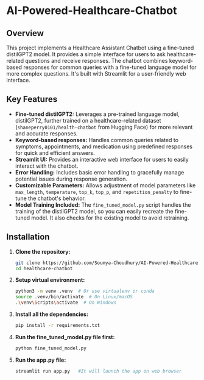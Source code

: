 # AI-Powered-Healthcare-Chatbot
## Overview

This project implements a Healthcare Assistant Chatbot using a fine-tuned distilGPT2 model. It provides a simple interface for users to ask healthcare-related questions and receive responses. The chatbot combines keyword-based responses for common queries with a fine-tuned language model for more complex questions. It's built with Streamlit for a user-friendly web interface.

## Key Features

* **Fine-tuned distilGPT2:** Leverages a pre-trained language model, distilGPT2, further trained on a healthcare-related dataset (`shaneperry0101/health-chatbot` from Hugging Face) for more relevant and accurate responses.
* **Keyword-based responses:** Handles common queries related to symptoms, appointments, and medication using predefined responses for quick and efficient answers.
* **Streamlit UI:** Provides an interactive web interface for users to easily interact with the chatbot.
* **Error Handling:** Includes basic error handling to gracefully manage potential issues during response generation.
* **Customizable Parameters:** Allows adjustment of model parameters like `max_length`, `temperature`, `top_k`, `top_p`, and `repetition_penalty` to fine-tune the chatbot's behavior.
* **Model Training Included:** The `fine_tuned_model.py` script handles the training of the distilGPT2 model, so you can easily recreate the fine-tuned model.  It also checks for the existing model to avoid retraining.

## Installation

1. **Clone the repository:**
   ```bash
   git clone https://github.com/Soumya-Choudhury/AI-Powered-Healthcare-Chatbot
   cd healthcare-chatbot

2. **Setup virtual environment:**
   ```bash
   python3 -m venv .venv  # Or use virtualenv or conda
   source .venv/bin/activate  # On Linux/macOS
   .\venv\Scripts\activate  # On Windows

3. **Install all the dependencies:**
   ```bash
   pip install -r requirements.txt

4. **Run the fine_tuned_model.py file first:**
   ```bash
   python fine_tuned_model.py

5. **Run the app.py file:**
   ```bash
   streamlit run app.py   #It will launch the app on web browser

